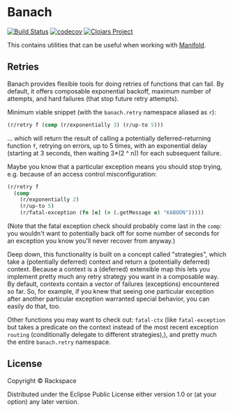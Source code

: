 # Banach

[![Build Status](https://travis-ci.org/RackSec/banach.svg?branch=master)](https://travis-ci.org/RackSec/banach)
[![codecov](https://codecov.io/gh/RackSec/banach/branch/master/graph/badge.svg)](https://codecov.io/gh/RackSec/banach)
[![Clojars Project](https://img.shields.io/clojars/v/banach.svg)](https://clojars.org/banach)


This contains utilities that can be useful when working with [Manifold](https://github.com/ztellman/manifold).

## Retries

Banach provides flexible tools for doing retries of functions that can fail. By
default, it offers composable exponential backoff, maximum number of attempts,
and hard failures (that stop future retry attempts).

Minimum viable snippet (with the `banach.retry` namespace aliased as `r`):

```clojure
(r/retry f (comp (r/exponentially 3) (r/up-to 5)))
```

... which will return the result of calling a potentially deferred-returning
function `f`, retrying on errors, up to 5 times, with an exponential delay
(starting at 3 seconds, then waiting 3*(2 ^ n)) for each subsequent failure.

Maybe you know that a particular exception means you should stop trying, e.g.
because of an access control misconfiguration:

```clojure
(r/retry f
  (comp
    (r/exponentially 2)
    (r/up-to 5)
    (r/fatal-exception (fn [e] (= (.getMessage e) "KABOON")))))
```

(Note that the fatal exception check should probably come last in the `comp`:
you wouldn't want to potentially back off for some number of seconds for an
exception you know you'll never recover from anyway.)

Deep down, this functionality is built on a concept called "strategies", which
take a (potentially deferred) context and return a (potentially deferred)
context. Because a context is a (deferred) extensible map this lets you
implement pretty much any retry strategy you want in a composable way. By
default, contexts contain a vector of failures (exceptions) encountered so far.
So, for example, if you knew that seeing one particular exception after another
particular exception warranted special behavior, you can easily do that, too.

Other functions you may want to check out: `fatal-ctx` (like `fatal-exception`
but takes a predicate on the context instead of the most recent exception
`routing` (conditionally delegate to different strategies),), and pretty much the
entire `banach.retry` namespace.

## License

Copyright © Rackspace

Distributed under the Eclipse Public License either version 1.0 or (at
your option) any later version.
